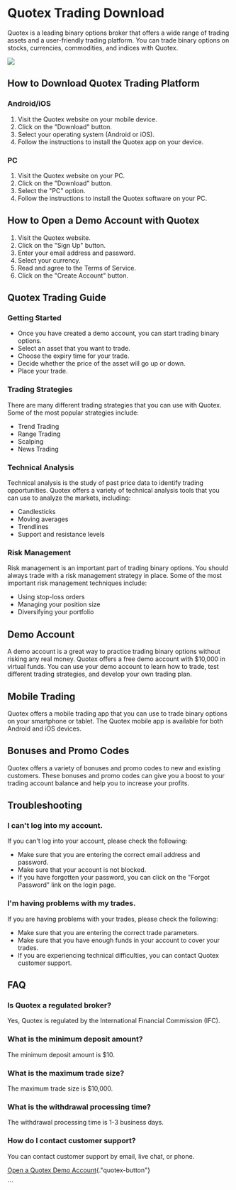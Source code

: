# Quotex Trading Download

Quotex is a leading binary options broker that offers a wide range of
trading assets and a user-friendly trading platform. You can trade
binary options on stocks, currencies, commodities, and indices with
Quotex.

[![](https://static.quotex.io/files/1_en/300_250.jpg)](https://traff.sbs/brokerqxsignupf)

## How to Download Quotex Trading Platform

### Android/iOS

1.  Visit the Quotex website on your mobile device.
2.  Click on the "Download" button.
3.  Select your operating system (Android or iOS).
4.  Follow the instructions to install the Quotex app on your device.

### PC

1.  Visit the Quotex website on your PC.
2.  Click on the "Download" button.
3.  Select the "PC" option.
4.  Follow the instructions to install the Quotex software on your PC.

## How to Open a Demo Account with Quotex

1.  Visit the Quotex website.
2.  Click on the "Sign Up" button.
3.  Enter your email address and password.
4.  Select your currency.
5.  Read and agree to the Terms of Service.
6.  Click on the "Create Account" button.

## Quotex Trading Guide

### Getting Started

-   Once you have created a demo account, you can start trading binary
    options.
-   Select an asset that you want to trade.
-   Choose the expiry time for your trade.
-   Decide whether the price of the asset will go up or down.
-   Place your trade.

### Trading Strategies

There are many different trading strategies that you can use with
Quotex. Some of the most popular strategies include:

-   Trend Trading
-   Range Trading
-   Scalping
-   News Trading

### Technical Analysis

Technical analysis is the study of past price data to identify trading
opportunities. Quotex offers a variety of technical analysis tools that
you can use to analyze the markets, including:

-   Candlesticks
-   Moving averages
-   Trendlines
-   Support and resistance levels

### Risk Management

Risk management is an important part of trading binary options. You
should always trade with a risk management strategy in place. Some of
the most important risk management techniques include:

-   Using stop-loss orders
-   Managing your position size
-   Diversifying your portfolio

## Demo Account

A demo account is a great way to practice trading binary options without
risking any real money. Quotex offers a free demo account with \$10,000
in virtual funds. You can use your demo account to learn how to trade,
test different trading strategies, and develop your own trading plan.

## Mobile Trading

Quotex offers a mobile trading app that you can use to trade binary
options on your smartphone or tablet. The Quotex mobile app is available
for both Android and iOS devices.

## Bonuses and Promo Codes

Quotex offers a variety of bonuses and promo codes to new and existing
customers. These bonuses and promo codes can give you a boost to your
trading account balance and help you to increase your profits.

## Troubleshooting

### I can\'t log into my account.

If you can\'t log into your account, please check the following:

-   Make sure that you are entering the correct email address and
    password.
-   Make sure that your account is not blocked.
-   If you have forgotten your password, you can click on the "Forgot
    Password" link on the login page.

### I\'m having problems with my trades.

If you are having problems with your trades, please check the following:

-   Make sure that you are entering the correct trade parameters.
-   Make sure that you have enough funds in your account to cover your
    trades.
-   If you are experiencing technical difficulties, you can contact
    Quotex customer support.

## FAQ

### Is Quotex a regulated broker?

Yes, Quotex is regulated by the International Financial Commission
(IFC).

### What is the minimum deposit amount?

The minimum deposit amount is \$10.

### What is the maximum trade size?

The maximum trade size is \$10,000.

### What is the withdrawal processing time?

The withdrawal processing time is 1-3 business days.

### How do I contact customer support?

You can contact customer support by email, live chat, or phone.

[Open a Quotex Demo
Account](\%22https://traff.sbs/quotexonelink\%22){."quotex-button"}

\`\`\`

